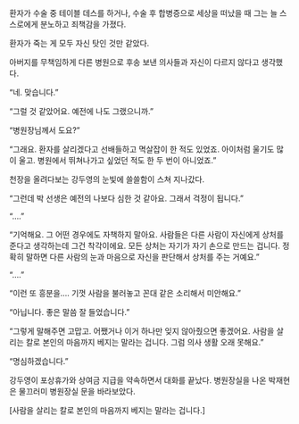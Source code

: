 환자가 수술 중 테이블 데스를 하거나, 수술 후 합병증으로 세상을 떠났을 때 그는 늘 스스로에게 분노하고 죄책감을 가졌다.

환자가 죽는 게 모두 자신 탓인 것만 같았다.

아버지를 무책임하게 다른 병원으로 후송 보낸 의사들과 자신이 다르지 않다고 생각했다.

“네. 맞습니다.”

“그럴 것 같았어요. 예전에 나도 그랬으니까.”

“병원장님께서 도요?”

“그래요. 환자를 살리겠다고 선배들하고 멱살잡이 한 적도 있었죠. 아이처럼 울기도 많이 울고. 병원에서 뛰쳐나가고 싶었던 적도 한 두 번이 아니었죠.”

천장을 올려다보는 강두영의 눈빛에 쓸쓸함이 스쳐 지나갔다.

“그런데 박 선생은 예전의 나보다 심한 것 같아요. 그래서 걱정이 됩니다.”

“....”

“기억해요. 그 어떤 경우에도 자책하지 말아요. 사람들은 다른 사람이 자신에게 상처를 준다고 생각하는데 그건 착각이에요. 모든 상처는 자기가 자기 손으로 만드는 겁니다. 정확히 말하면 다른 사람의 눈과 마음으로 자신을 판단해서 상처를 주는 거예요.”

“....”

“이런 또 흥분을.... 기껏 사람을 불러놓고 꼰대 같은 소리해서 미안해요.”

“아닙니다. 좋은 말씀 잘 들었습니다.”

“그렇게 말해주면 고맙고. 어쨌거나 이거 하나만 잊지 않아줬으면 좋겠어요. 사람을 살리는 칼로 본인의 마음까지 베지는 말라는 겁니다. 그럼 의사 생활 오래 못해요.”

“명심하겠습니다.”

강두영이 포상휴가와 상여금 지급을 약속하면서 대화를 끝났다. 병원장실을 나온 박재현은 물끄러미 병원장실 문을 바라보았다.

[사람을 살리는 칼로 본인의 마음까지 베지는 말라는 겁니다.]